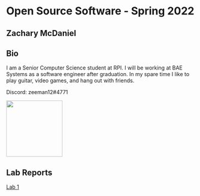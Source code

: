 # Open Source Software - Spring 2022
## Zachary McDaniel

## Bio
I am a Senior Computer Science student at RPI. I will be working at BAE Systems as a software engineer after graduation. In my spare time I like to play guitar, video games, and hang out with friends.

Discord: zeeman12#4771

<img src="https://user-images.githubusercontent.com/55330894/149561849-b7104d7c-d9af-420f-bc1e-84f6d77a8a23.jpeg" width="150">

## Lab Reports
[Lab 1](labs/lab-01/report.md)

